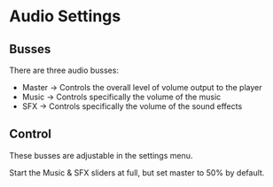 # Audio Settings

## Busses

There are three audio busses:

- Master -> Controls the overall level of volume output to the player
- Music -> Controls specifically the volume of the music
- SFX -> Controls specifically the volume of the sound effects

## Control

These busses are adjustable in the settings menu.

Start the Music & SFX sliders at full, but set master to 50% by default.
